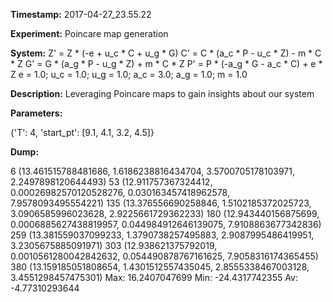 **Timestamp:** 2017-04-27_23.55.22

**Experiment:** Poincare map generation

**System:**
Z' = Z * (-e + u_c * C + u_g * G) 
C' = C * (a_c * P - u_c * Z) - m * C * Z 
G' = G * (a_g * P - u_g * Z) + m * C * Z 
P' = P * (-a_g * G - a_c * C) + e * Z 
e = 1.0; u_c = 1.0; u_g = 1.0; a_c = 3.0; a_g = 1.0; m = 1.0

**Description:** Leveraging Poincare maps to gain insights about our system

**Parameters:**

{'T': 4, 'start_pt': [9.1, 4.1, 3.2, 4.5]}

**Dump:**

6
(13.461515788481686, 1.6186238816434704, 3.5700705178103971, 2.2497898120644493)
53
(12.911757367324412, 0.00026982570120528276, 0.030163457418962578, 7.9578093495554221)
135
(13.376556690258846, 1.5102185372025723, 3.0906585996023628, 2.9225661729362233)
180
(12.943440156875699, 0.0006885627438819957, 0.044984912646139075, 7.9108863677342836)
259
(13.381559037099233, 1.3790738257495883, 2.9087995486419951, 3.2305675885091971)
303
(12.938621375792019, 0.0010561280042842632, 0.054490878767161625, 7.9058316174365455)
380
(13.159185051808654, 1.4301512557435045, 2.8555338467003128, 3.4551298457475301)
Max:
16.2407047699
Min:
-24.4317742355
Av:
-4.77310293644
